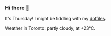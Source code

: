 ### Hi there :wave:

It's Thursday! I might be fiddling with my [dotfiles](https://github.com/bewuethr/dotfiles).

Weather in Toronto: partly cloudy, at +23°C.
